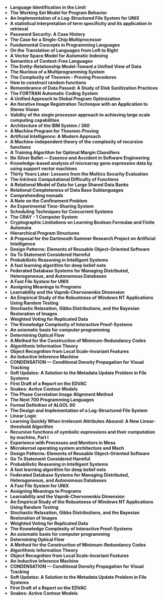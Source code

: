 <ul>
 <li><b><a target="_blank" href="https://github.com/manjunath5496/List-of-important-publications-in-computer-science/blob/master/cpi(1).pdf" style="text-decoration:none;"> Language Identification in the Limit</a></b></li>
  
<li><b><a target="_blank" href="https://github.com/manjunath5496/List-of-important-publications-in-computer-science/blob/master/cpi(2).pdf" style="text-decoration:none;">The Working Set Model for Program Behavior</a></b></li>  
  
<li><b><a target="_blank" href="https://github.com/manjunath5496/List-of-important-publications-in-computer-science/blob/master/cpi(3).pdf" style="text-decoration:none;">An Implementation of a Log-Structured File System for UNIX</a></b></li>
                               
 <li><b><a target="_blank" href="https://github.com/manjunath5496/List-of-important-publications-in-computer-science/blob/master/cpi(4).pdf" style="text-decoration:none;">A statistical interpretation of term specificity and its application in retrieval </a></b></li>                              
<li><b><a target="_blank" href="https://github.com/manjunath5496/List-of-important-publications-in-computer-science/blob/master/cpi(5).pdf" style="text-decoration:none;">Password Security: A Case History</a></b></li>
<li><b><a target="_blank" href="https://github.com/manjunath5496/List-of-important-publications-in-computer-science/blob/master/cpi(6).pdf" style="text-decoration:none;">The Case for a Single-Chip Multiprocessor  </a></b></li>
                <li><b><a target="_blank" href="https://github.com/manjunath5496/List-of-important-publications-in-computer-science/blob/master/cpi(7).pdf" style="text-decoration:none;">Fundamental Concepts in Programming Languages</a></b></li>                                
                                
<li><b><a target="_blank" href="https://github.com/manjunath5496/List-of-important-publications-in-computer-science/blob/master/cpi(8).pdf" style="text-decoration:none;">On the Translation of Languages from Left to Right</a></b></li>

<li><b><a target="_blank" href="https://github.com/manjunath5496/List-of-important-publications-in-computer-science/blob/master/cpi(9).pdf" style="text-decoration:none;">A Vector Space Model for Automatic Indexing </a></b></li>

<li><b><a target="_blank" href="https://github.com/manjunath5496/List-of-important-publications-in-computer-science/blob/master/cpi(10).pdf" style="text-decoration:none;">Semantics of Context-Free Languages </a></b></li>


 <li><b><a target="_blank" href="https://github.com/manjunath5496/List-of-important-publications-in-computer-science/blob/master/cpi(11).pdf" style="text-decoration:none;"> The Entity-Relationship Model-Toward a Unified View of Data</a></b></li>
  
<li><b><a target="_blank" href="https://github.com/manjunath5496/List-of-important-publications-in-computer-science/blob/master/cpi(12).pdf" style="text-decoration:none;">The Nucleus of a Multiprogramming System</a></b></li>  
  
<li><b><a target="_blank" href="https://github.com/manjunath5496/List-of-important-publications-in-computer-science/blob/master/cpi(13).pdf" style="text-decoration:none;">The Complexity of Theorem - Proving Procedures</a></b></li>
                               
 <li><b><a target="_blank" href="https://github.com/manjunath5496/List-of-important-publications-in-computer-science/blob/master/cpi(14).pdf" style="text-decoration:none;">How to construct random functions</a></b></li>                              
<li><b><a target="_blank" href="https://github.com/manjunath5496/List-of-important-publications-in-computer-science/blob/master/cpi(15).pdf" style="text-decoration:none;">Remembrance of Data Passed: A Study of Disk Sanitization Practices </a></b></li>


 <li><b><a target="_blank" href="https://github.com/manjunath5496/List-of-important-publications-in-computer-science/blob/master/cpi(16).pdf" style="text-decoration:none;"> The FORTRAN Automatic Coding System</a></b></li>
  
<li><b><a target="_blank" href="https://github.com/manjunath5496/List-of-important-publications-in-computer-science/blob/master/cpi(17).pdf" style="text-decoration:none;">A Unified Approach to Global Program Optimization</a></b></li>  
  
<li><b><a target="_blank" href="https://github.com/manjunath5496/List-of-important-publications-in-computer-science/blob/master/cpi(18).pdf" style="text-decoration:none;">An Iterative Image Registration Technique with an Application to Stereo Vision</a></b></li>
                               
 <li><b><a target="_blank" href="https://github.com/manjunath5496/List-of-important-publications-in-computer-science/blob/master/cpi(19).pdf" style="text-decoration:none;">Validity of the single processor approach to achieving large scale computing capabilities </a></b></li>                              
<li><b><a target="_blank" href="https://github.com/manjunath5496/List-of-important-publications-in-computer-science/blob/master/cpi(20).pdf" style="text-decoration:none;">Architecture of the IBM System / 360</a></b></li>
<li><b><a target="_blank" href="https://github.com/manjunath5496/List-of-important-publications-in-computer-science/blob/master/cpi(21).pdf" style="text-decoration:none;">A Machine Program for Theorem-Proving</a></b></li>
                <li><b><a target="_blank" href="https://github.com/manjunath5496/List-of-important-publications-in-computer-science/blob/master/cpi(22).pdf" style="text-decoration:none;">Artificial Intelligence: A Modern Approach</a></b></li>                                
                                
<li><b><a target="_blank" href="https://github.com/manjunath5496/List-of-important-publications-in-computer-science/blob/master/cpi(23).pdf" style="text-decoration:none;">A Machine-independent theory of the complexity of recursive functions</a></b></li>

<li><b><a target="_blank" href="https://github.com/manjunath5496/List-of-important-publications-in-computer-science/blob/master/cpi(24).pdf" style="text-decoration:none;">A Training Algorithm for Optimal Margin Classifiers</a></b></li>

<li><b><a target="_blank" href="https://github.com/manjunath5496/List-of-important-publications-in-computer-science/blob/master/cpi(25).pdf" style="text-decoration:none;">No Silver Bullet — Essence and Accident in Software Engineering </a></b></li>


 <li><b><a target="_blank" href="https://github.com/manjunath5496/List-of-important-publications-in-computer-science/blob/master/cpi(26).pdf" style="text-decoration:none;"> Knowledge-based analysis of microarray gene expression data by using support vector machines</a></b></li>
  
<li><b><a target="_blank" href="https://github.com/manjunath5496/List-of-important-publications-in-computer-science/blob/master/cpi(27).pdf" style="text-decoration:none;">Thirty Years Later: Lessons from the Multics Security Evaluation</a></b></li>  
  
<li><b><a target="_blank" href="https://github.com/manjunath5496/List-of-important-publications-in-computer-science/blob/master/cpi(28).pdf" style="text-decoration:none;">The Intrinsic Computational Difficulty of Functions</a></b></li>
                               
 <li><b><a target="_blank" href="https://github.com/manjunath5496/List-of-important-publications-in-computer-science/blob/master/cpi(29).pdf" style="text-decoration:none;">A Relational Model of Data for Large Shared Data Banks</a></b></li>                              
<li><b><a target="_blank" href="https://github.com/manjunath5496/List-of-important-publications-in-computer-science/blob/master/cpi(30).pdf" style="text-decoration:none;">Relational Completeness of Data Base Sublanguages</a></b></li>


<li><b><a target="_blank" href="https://github.com/manjunath5496/List-of-important-publications-in-computer-science/blob/master/cpi(31).pdf" style="text-decoration:none;"> Comprehending monads</a></b></li>
  
<li><b><a target="_blank" href="https://github.com/manjunath5496/List-of-important-publications-in-computer-science/blob/master/cpi(32).pdf" style="text-decoration:none;">A Note on the Confinement Problem</a></b></li>  
  
<li><b><a target="_blank" href="https://github.com/manjunath5496/List-of-important-publications-in-computer-science/blob/master/cpi(33).pdf" style="text-decoration:none;">An Experimental Time-Sharing System</a></b></li>
                               
 <li><b><a target="_blank" href="https://github.com/manjunath5496/List-of-important-publications-in-computer-science/blob/master/cpi(34).pdf" style="text-decoration:none;">Scheduling Techniques for Concurrent Systems </a></b></li>                              
<li><b><a target="_blank" href="https://github.com/manjunath5496/List-of-important-publications-in-computer-science/blob/master/cpi(35).pdf" style="text-decoration:none;">The CRAY - 1 Computer System</a></b></li>
<li><b><a target="_blank" href="https://github.com/manjunath5496/List-of-important-publications-in-computer-science/blob/master/cpi(36).pdf" style="text-decoration:none;">Cryptographic Limitations on Learning Boolean Formulae and Finite Automata  </a></b></li>
                <li><b><a target="_blank" href="https://github.com/manjunath5496/List-of-important-publications-in-computer-science/blob/master/cpi(37).pdf" style="text-decoration:none;">Hierarchical Program Structures</a></b></li>                                
                                
<li><b><a target="_blank" href="https://github.com/manjunath5496/List-of-important-publications-in-computer-science/blob/master/cpi(38).pdf" style="text-decoration:none;">A Proposal for the Dartmouth Summer Research Project on Artificial Intelligence</a></b></li>

<li><b><a target="_blank" href="https://github.com/manjunath5496/List-of-important-publications-in-computer-science/blob/master/cpi(39).pdf" style="text-decoration:none;">Design Patterns: Elements of Reusable Object-Oriented Software </a></b></li>

<li><b><a target="_blank" href="https://github.com/manjunath5496/List-of-important-publications-in-computer-science/blob/master/cpi(40).pdf" style="text-decoration:none;">Go To Statement Considered Harmful </a></b></li>


 <li><b><a target="_blank" href="https://github.com/manjunath5496/List-of-important-publications-in-computer-science/blob/master/cpi(41).pdf" style="text-decoration:none;"> Probabilistic Reasoning in Intelligent Systems</a></b></li>
  
<li><b><a target="_blank" href="https://github.com/manjunath5496/List-of-important-publications-in-computer-science/blob/master/cpi(42).pdf" style="text-decoration:none;">A fast learning algorithm for deep belief nets</a></b></li>  
  
<li><b><a target="_blank" href="https://github.com/manjunath5496/List-of-important-publications-in-computer-science/blob/master/cpi(43).pdf" style="text-decoration:none;">Federated Database Systems for Managing Distributed, Heterogeneous, and Autonomous Databases</a></b></li>
                               
 <li><b><a target="_blank" href="https://github.com/manjunath5496/List-of-important-publications-in-computer-science/blob/master/cpi(44).pdf" style="text-decoration:none;">A Fast File System for UNIX</a></b></li>                              
<li><b><a target="_blank" href="https://github.com/manjunath5496/List-of-important-publications-in-computer-science/blob/master/cpi(45).pdf" style="text-decoration:none;">Assigning Meanings to Programs</a></b></li>


 <li><b><a target="_blank" href="https://github.com/manjunath5496/List-of-important-publications-in-computer-science/blob/master/cpi(46).pdf" style="text-decoration:none;"> Learnability and the Vapnik-Chervonenkis Dimension</a></b></li>
  
<li><b><a target="_blank" href="https://github.com/manjunath5496/List-of-important-publications-in-computer-science/blob/master/cpi(47).pdf" style="text-decoration:none;">An Empirical Study of the Robustness of Windows NT Applications Using Random Testing</a></b></li>  
  
<li><b><a target="_blank" href="https://github.com/manjunath5496/List-of-important-publications-in-computer-science/blob/master/cpi(48).pdf" style="text-decoration:none;">Stochastic Relaxation, Gibbs Distributions, and the Bayesian Restoration of Images</a></b></li>
                               
 <li><b><a target="_blank" href="https://github.com/manjunath5496/List-of-important-publications-in-computer-science/blob/master/cpi(49).pdf" style="text-decoration:none;">Weighted Voting for Replicated Data </a></b></li>                              
<li><b><a target="_blank" href="https://github.com/manjunath5496/List-of-important-publications-in-computer-science/blob/master/cpi(50).pdf" style="text-decoration:none;">The Knowledge Complexity of Interactive Proof-Systems</a></b></li>
<li><b><a target="_blank" href="https://github.com/manjunath5496/List-of-important-publications-in-computer-science/blob/master/cpi(51).pdf" style="text-decoration:none;">An axiomatic basis for computer programming</a></b></li>
                <li><b><a target="_blank" href="https://github.com/manjunath5496/List-of-important-publications-in-computer-science/blob/master/cpi(52).pdf" style="text-decoration:none;">Determining Optical Flow</a></b></li>                                
                                
<li><b><a target="_blank" href="https://github.com/manjunath5496/List-of-important-publications-in-computer-science/blob/master/cpi(53).pdf" style="text-decoration:none;">A Method for the Construction of Minimum-Redundancy Codes</a></b></li>

<li><b><a target="_blank" href="https://github.com/manjunath5496/List-of-important-publications-in-computer-science/blob/master/cpi(54).pdf" style="text-decoration:none;">Algorithmic Information Theory </a></b></li>

<li><b><a target="_blank" href="https://github.com/manjunath5496/List-of-important-publications-in-computer-science/blob/master/cpi(55).pdf" style="text-decoration:none;">Object Recognition from Local Scale-Invariant Features </a></b></li>


 <li><b><a target="_blank" href="https://github.com/manjunath5496/List-of-important-publications-in-computer-science/blob/master/cpi(56).pdf" style="text-decoration:none;"> An Inductive Inference Machine</a></b></li>
  
<li><b><a target="_blank" href="https://github.com/manjunath5496/List-of-important-publications-in-computer-science/blob/master/cpi(57).pdf" style="text-decoration:none;">CONDENSATION — Conditional Density Propagation for Visual Tracking</a></b></li>  
  
<li><b><a target="_blank" href="https://github.com/manjunath5496/List-of-important-publications-in-computer-science/blob/master/cpi(58).pdf" style="text-decoration:none;">Soft Updates: A Solution to the Metadata Update Problem in File Systems</a></b></li>
                               
 <li><b><a target="_blank" href="https://github.com/manjunath5496/List-of-important-publications-in-computer-science/blob/master/cpi(59).pdf" style="text-decoration:none;">First Draft of a Report on the EDVAC</a></b></li>                              
<li><b><a target="_blank" href="https://github.com/manjunath5496/List-of-important-publications-in-computer-science/blob/master/cpi(60).pdf" style="text-decoration:none;">Snakes: Active Contour Models</a></b></li>


 <li><b><a target="_blank" href="https://github.com/manjunath5496/List-of-important-publications-in-computer-science/blob/master/cpi(61).pdf" style="text-decoration:none;">The Phase Correlation Image Alignment Method</a></b></li>                              

<li><b><a target="_blank" href="https://github.com/manjunath5496/List-of-important-publications-in-computer-science/blob/master/cpi(63).pdf" style="text-decoration:none;"> The Next 700 Programming Languages</a></b></li>
  
<li><b><a target="_blank" href="https://github.com/manjunath5496/List-of-important-publications-in-computer-science/blob/master/cpi(64).pdf" style="text-decoration:none;">Formal Definition of ALGOL 60</a></b></li>  
  
<li><b><a target="_blank" href="https://github.com/manjunath5496/List-of-important-publications-in-computer-science/blob/master/cpi(65).pdf" style="text-decoration:none;">The Design and Implementation of a Log-Structured File System</a></b></li>
                               
 <li><b><a target="_blank" href="https://github.com/manjunath5496/List-of-important-publications-in-computer-science/blob/master/cpi(66).pdf" style="text-decoration:none;">Linear Logic </a></b></li>                              
<li><b><a target="_blank" href="https://github.com/manjunath5496/List-of-important-publications-in-computer-science/blob/master/cpi(67).pdf" style="text-decoration:none;">Learning Quickly When Irrelevant Attributes Abound: A New Linear-threshold Algorithm</a></b></li>
<li><b><a target="_blank" href="https://github.com/manjunath5496/List-of-important-publications-in-computer-science/blob/master/cpi(68).pdf" style="text-decoration:none;">Recursive functions of symbolic expressions and their computation by machine, Part I  </a></b></li>
                <li><b><a target="_blank" href="https://github.com/manjunath5496/List-of-important-publications-in-computer-science/blob/master/cpi(69).pdf" style="text-decoration:none;">Experience with Processes and Monitors in Mesa</a></b></li>                                
                                
<li><b><a target="_blank" href="https://github.com/manjunath5496/List-of-important-publications-in-computer-science/blob/master/cpi(70).pdf" style="text-decoration:none;">Microkernel operating system architecture and Mach</a></b></li>

<li><b><a target="_blank" href="https://github.com/manjunath5496/List-of-important-publications-in-computer-science/blob/master/cpi(39).pdf" style="text-decoration:none;">Design Patterns: Elements of Reusable Object-Oriented Software </a></b></li>

<li><b><a target="_blank" href="https://github.com/manjunath5496/List-of-important-publications-in-computer-science/blob/master/cpi(40).pdf" style="text-decoration:none;">Go To Statement Considered Harmful </a></b></li>


 <li><b><a target="_blank" href="https://github.com/manjunath5496/List-of-important-publications-in-computer-science/blob/master/cpi(41).pdf" style="text-decoration:none;"> Probabilistic Reasoning in Intelligent Systems</a></b></li>
  
<li><b><a target="_blank" href="https://github.com/manjunath5496/List-of-important-publications-in-computer-science/blob/master/cpi(42).pdf" style="text-decoration:none;">A fast learning algorithm for deep belief nets</a></b></li>  
  
<li><b><a target="_blank" href="https://github.com/manjunath5496/List-of-important-publications-in-computer-science/blob/master/cpi(43).pdf" style="text-decoration:none;">Federated Database Systems for Managing Distributed, Heterogeneous, and Autonomous Databases</a></b></li>
                               
 <li><b><a target="_blank" href="https://github.com/manjunath5496/List-of-important-publications-in-computer-science/blob/master/cpi(44).pdf" style="text-decoration:none;">A Fast File System for UNIX</a></b></li>                              
<li><b><a target="_blank" href="https://github.com/manjunath5496/List-of-important-publications-in-computer-science/blob/master/cpi(45).pdf" style="text-decoration:none;">Assigning Meanings to Programs</a></b></li>


 <li><b><a target="_blank" href="https://github.com/manjunath5496/List-of-important-publications-in-computer-science/blob/master/cpi(46).pdf" style="text-decoration:none;"> Learnability and the Vapnik-Chervonenkis Dimension</a></b></li>
  
<li><b><a target="_blank" href="https://github.com/manjunath5496/List-of-important-publications-in-computer-science/blob/master/cpi(47).pdf" style="text-decoration:none;">An Empirical Study of the Robustness of Windows NT Applications Using Random Testing</a></b></li>  
  
<li><b><a target="_blank" href="https://github.com/manjunath5496/List-of-important-publications-in-computer-science/blob/master/cpi(48).pdf" style="text-decoration:none;">Stochastic Relaxation, Gibbs Distributions, and the Bayesian Restoration of Images</a></b></li>
                               
 <li><b><a target="_blank" href="https://github.com/manjunath5496/List-of-important-publications-in-computer-science/blob/master/cpi(49).pdf" style="text-decoration:none;">Weighted Voting for Replicated Data </a></b></li>                              
<li><b><a target="_blank" href="https://github.com/manjunath5496/List-of-important-publications-in-computer-science/blob/master/cpi(50).pdf" style="text-decoration:none;">The Knowledge Complexity of Interactive Proof-Systems</a></b></li>
<li><b><a target="_blank" href="https://github.com/manjunath5496/List-of-important-publications-in-computer-science/blob/master/cpi(51).pdf" style="text-decoration:none;">An axiomatic basis for computer programming</a></b></li>
                <li><b><a target="_blank" href="https://github.com/manjunath5496/List-of-important-publications-in-computer-science/blob/master/cpi(52).pdf" style="text-decoration:none;">Determining Optical Flow</a></b></li>                                
                                
<li><b><a target="_blank" href="https://github.com/manjunath5496/List-of-important-publications-in-computer-science/blob/master/cpi(53).pdf" style="text-decoration:none;">A Method for the Construction of Minimum-Redundancy Codes</a></b></li>

<li><b><a target="_blank" href="https://github.com/manjunath5496/List-of-important-publications-in-computer-science/blob/master/cpi(54).pdf" style="text-decoration:none;">Algorithmic Information Theory </a></b></li>

<li><b><a target="_blank" href="https://github.com/manjunath5496/List-of-important-publications-in-computer-science/blob/master/cpi(55).pdf" style="text-decoration:none;">Object Recognition from Local Scale-Invariant Features </a></b></li>


 <li><b><a target="_blank" href="https://github.com/manjunath5496/List-of-important-publications-in-computer-science/blob/master/cpi(56).pdf" style="text-decoration:none;"> An Inductive Inference Machine</a></b></li>
  
<li><b><a target="_blank" href="https://github.com/manjunath5496/List-of-important-publications-in-computer-science/blob/master/cpi(57).pdf" style="text-decoration:none;">CONDENSATION — Conditional Density Propagation for Visual Tracking</a></b></li>  
  
<li><b><a target="_blank" href="https://github.com/manjunath5496/List-of-important-publications-in-computer-science/blob/master/cpi(58).pdf" style="text-decoration:none;">Soft Updates: A Solution to the Metadata Update Problem in File Systems</a></b></li>
                               
 <li><b><a target="_blank" href="https://github.com/manjunath5496/List-of-important-publications-in-computer-science/blob/master/cpi(59).pdf" style="text-decoration:none;">First Draft of a Report on the EDVAC</a></b></li>                              
<li><b><a target="_blank" href="https://github.com/manjunath5496/List-of-important-publications-in-computer-science/blob/master/cpi(60).pdf" style="text-decoration:none;">Snakes: Active Contour Models</a></b></li>





</ul>

